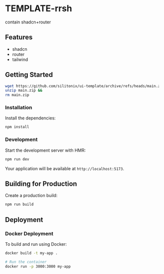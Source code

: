 # TEMPLATE-rrsh

contain shadcn+router

## Features

- shadcn
- router
- tailwind

## Getting Started

```bash
wget https://github.com/silitonix/ui-template/archive/refs/heads/main.zip &&
unzip main.zip &&
rm main.zip
```

### Installation

Install the dependencies:

```bash
npm install
```

### Development

Start the development server with HMR:

```bash
npm run dev
```

Your application will be available at `http://localhost:5173`.

## Building for Production

Create a production build:

```bash
npm run build
```

## Deployment

### Docker Deployment

To build and run using Docker:

```bash
docker build -t my-app .

# Run the container
docker run -p 3000:3000 my-app
```
